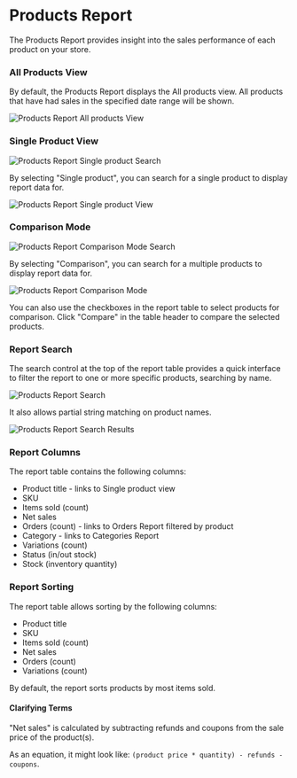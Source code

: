 # Products Report

The Products Report provides insight into the sales performance of each product on your store.

### All Products View

By default, the Products Report displays the All products view. All products that have had sales in the specified date range will be shown.

![Products Report All products View](images/analytics-products-report.png)

### Single Product View

![Products Report Single product Search](images/analytics-products-report-single-product-search.png)

By selecting "Single product", you can search for a single product to display report data for.

![Products Report Single product View](images/analytics-products-report-single-product.png)

### Comparison Mode

![Products Report Comparison Mode Search](images/analytics-products-report-comparison-search.png)

By selecting "Comparison", you can search for a multiple products to display report data for.

![Products Report Comparison Mode](images/analytics-products-report-comparison.png)

You can also use the checkboxes in the report table to select products for comparison. Click "Compare" in the table header to compare the selected products.

### Report Search

The search control at the top of the report table provides a quick interface to filter the report to one or more specific products, searching by name.

![Products Report Search](images/analytics-products-report-table-search.png)

It also allows partial string matching on product names.

![Products Report Search Results](images/analytics-products-report-table-search-results.png)

### Report Columns

The report table contains the following columns:

- Product title - links to Single product view
- SKU
- Items sold (count)
- Net sales
- Orders (count) - links to Orders Report filtered by product
- Category - links to Categories Report
- Variations (count)
- Status (in/out stock)
- Stock (inventory quantity)

### Report Sorting

The report table allows sorting by the following columns:

- Product title
- SKU
- Items sold (count)
- Net sales
- Orders (count)
- Variations (count)

By default, the report sorts products by most items sold.

#### Clarifying Terms

"Net sales" is calculated by subtracting refunds and coupons from the sale price of the product(s).

As an equation, it might look like: `(product price * quantity) - refunds - coupons`.

